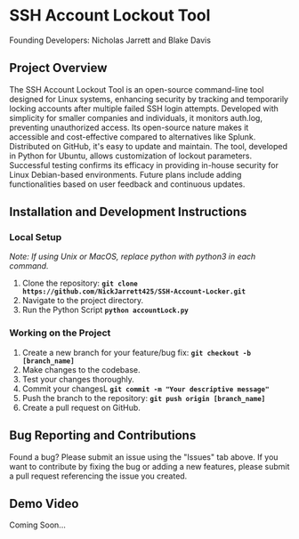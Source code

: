 # SSH Account Lockout Tool

Founding Developers: Nicholas Jarrett and Blake Davis

## Project Overview
The SSH Account Lockout Tool is an open-source command-line tool designed for Linux systems, enhancing security by tracking and temporarily locking accounts after multiple failed SSH login attempts. Developed with simplicity for smaller companies and individuals, it monitors auth.log, preventing unauthorized access. Its open-source nature makes it accessible and cost-effective compared to alternatives like Splunk. Distributed on GitHub, it's easy to update and maintain. The tool, developed in Python for Ubuntu, allows customization of lockout parameters. Successful testing confirms its efficacy in providing in-house security for Linux Debian-based environments. Future plans include adding functionalities based on user feedback and continuous updates.

## Installation and Development Instructions
### Local Setup
_Note: If using Unix or MacOS, replace python with python3 in each command._
1. Clone the repository: **`git clone https://github.com/NickJarrett425/SSH-Account-Locker.git`**
2. Navigate to the project directory.
3. Run the Python Script **`python accountLock.py`**

### Working on the Project
1. Create a new branch for your feature/bug fix: **`git checkout -b [branch_name]`**
2. Make changes to the codebase.
3. Test your changes thoroughly.
4. Commit your changesL **`git commit -m "Your descriptive message"`**
5. Push the branch to the repository: **`git push origin [branch_name]`**
6. Create a pull request on GitHub.

## Bug Reporting and Contributions
Found a bug? Please submit an issue using the "Issues" tab above. If you want to contribute by fixing the bug or adding a new features, please submit a pull request referencing the issue you created.

## Demo Video
Coming Soon...
